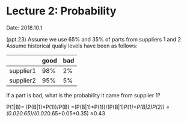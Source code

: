 # Lecture 2: Probability

Date: 2018.10.1

(ppt.23)
Assume we use 65% and 35% of parts from suppliers 1 and 2
Assume historical qualiy levels have been as follows:

|           | good | bad |
| --------- | ---- | --- |
| supplier1 | 98%  | 2%  |
| supplier2 | 95%  | 5%  |

If a part is bad, what is the probability it came from supplier 1?

P(1|B)= (P(B|1)*P(1))/P(B)
=(P(B|1)*P(1))/(P(B|1)*P(1)+P(B|2)*P(2))
=(0.02*0.65)/(0.02*0.65+0.05\*0.35)
≈0.43
